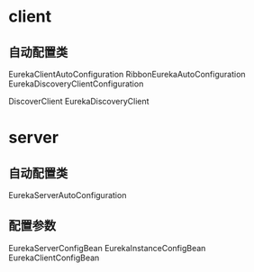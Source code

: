 # client  

## 自动配置类  
EurekaClientAutoConfiguration 
RibbonEurekaAutoConfiguration 
EurekaDiscoveryClientConfiguration   

DiscoverClient
EurekaDiscoveryClient

# server

## 自动配置类 
EurekaServerAutoConfiguration

## 配置参数
EurekaServerConfigBean
EurekaInstanceConfigBean
EurekaClientConfigBean
